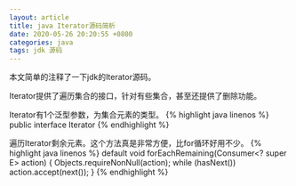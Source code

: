 ```yaml
---
layout: article
title: java Iterator源码简析
date: 2020-05-26 20:20:55 +0800
categories: java
tags: jdk 源码
---
```

本文简单的注释了一下jdk的Iterator源码。

Iterator提供了遍历集合的接口，针对有些集合，甚至还提供了删除功能。

Iterator有1个泛型参数，为集合元素的类型。
{% highlight java linenos %}
public interface Iterator<E>
{% endhighlight %}

遍历Iterator剩余元素。这个方法真是非常方便，比for循环好用不少。
{% highlight java linenos %}
default void forEachRemaining(Consumer<? super E> action) {
    Objects.requireNonNull(action);
    while (hasNext())
        action.accept(next());
}
{% endhighlight %}
